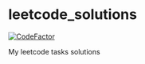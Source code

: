 # leetcode_solutions

[![CodeFactor](https://www.codefactor.io/repository/github/bozhnyukalex/leetcode_solutions/badge)](https://www.codefactor.io/repository/github/bozhnyukalex/leetcode_solutions)

My leetcode tasks solutions

